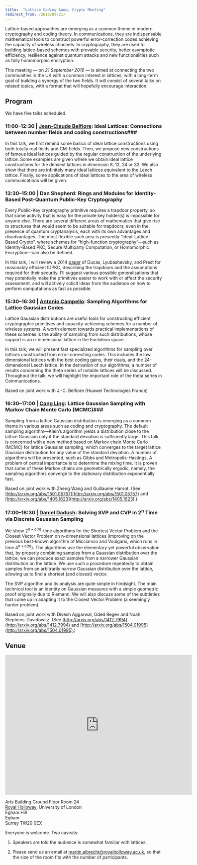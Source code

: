 ```yaml
---
title:  "Lattice Coding &amp; Crypto Meeting"
redirect_from: /2016/09/21/
---
```


Lattice-based approaches are emerging as a common theme in modern cryptography and coding theory. In communications, they are indispensable mathematical tools to construct powerful error-correction codes achieving the capacity of wireless channels. In cryptography, they are used to building lattice-based schemes with provable security, better asymptotic efficiency, resilience against quantum attacks and new functionalities such as fully homomorphic encryption.

This meeting — on *21 September 2016* — is aimed at connecting the two communities in the UK with a common interest in lattices, with a long-term goal of building a synergy of the two fields. It will consist of several talks on related topics, with a format that will hopefully encourage interaction.

## Program ##

We have five talks scheduled.

### <span>11:00–12:30 | [Jean-Claude Belfiore](http://perso.telecom-paristech.fr/~belfiore/):</span> Ideal Lattices: Connections between number fields and coding constructions###

In this talk, we first remind some basics of ideal lattice constructions using both totally real fields and CM-fields. Then, we propose new constructions of famous ideal lattices guided by the regular construction of the underlying lattice. Some examples are given where we obtain ideal lattice constructions for the densest lattices in dimension 8, 12, 24 or 32. We also show that there are infinitely many ideal lattices equivalent to the Leech lattice. Finally, some applications of ideal lattices to the area of wireless communications will be given.

### <span>13:30–15:00 | Dan Shepherd:</span> Rings and Modules for Identity-Based Post-Quantum Public-Key Cryptography ###

Every Public-Key cryptography primitive requires a trapdoor property, so that some activity that is easy for the private key holder(s) is impossible for anyone else. There are several different areas of mathematics that give rise to structures that would seem to be suitable for trapdoors, even in the presence of quantum cryptanalysis, each with its own advantages and disadvantages. The most flexible such area is presently “Ideal-Lattice-Based Crypto”, where schemes for “high-function cryptography”—such as Identity-Based PKC, Secure Multiparty Computation, or Homomorphic Encryption—can also be defined.

In this talk, I will review a 2014 [paper](http://ia.cr/2014/794) of Ducas, Lyubashevsky, and Prest for reasonably efficient IDPKC, describing the trapdoors and the assumptions required for their security. I’ll suggest various possible generalisations that may potentially make the primitives easier to work with or affect the security assessment, and will actively solicit ideas from the audience on how to perform computations as fast as possible.

### <span>15:30–16:30 | [Antonio Campello](http://www.ime.unicamp.br/~campello/):</span> Sampling Algorithms for Lattice Gaussian Codes ###

Lattice Gaussian distributions are useful tools for constructing efficient cryptographic primitives and capacity-achieving schemes for a number of wireless systems. A worth element towards practical implementations of these schemes is the ability of sampling from such distributions, whose support is an n-dimensional lattice in the Euclidean space.

In this talk, we will present fast specialized algorithms for sampling over lattices constructed from error-correcting codes. This includes the low dimensional lattices with the best coding gains, their duals, and the 24-dimensional Leech lattice. In the derivation of our algorithms, a number of results concerning the theta series of notable lattices will be discussed. Throughout the talk, we will highlight the important role of the theta series in Communications.

Based on joint work with J.-C. Belfiore (Huawei Technologies France)

### <span>16:30–17:00 | [Cong Ling](http://www.commsp.ee.ic.ac.uk/~cling/):</span>  Lattice Gaussian Sampling with Markov Chain Monte Carlo (MCMC)###

Sampling from a lattice Gaussian distribution is emerging as a common theme in various areas such as coding and cryptography. The default sampling algorithm—Klein’s algorithm yields a distribution close to the lattice Gaussian only if the standard deviation is sufficiently large. This talk is concerned with a new method based on Markov chain Monte Carlo (MCMC) for lattice Gaussian sampling, which converges to the target lattice Gaussian distribution for any value of the standard deviation. A number of algorithms will be presented, such as Gibbs and Metropolis-Hastings. A problem of central importance is to determine the mixing time. It is proven that some of these Markov chains are geometrically ergodic, namely, the sampling algorithms converge to the stationary distribution exponentially fast.

Based on joint work with Zheng Wang and Guillaume Hanrot. (See [http://arxiv.org/abs/1501.05757](http://arxiv.org/abs/1501.05757) and [http://arxiv.org/abs/1405.1623](http://arxiv.org/abs/1405.1623).)

### <span>17:00–18:30 | [Daniel Dadush](http://homepages.cwi.nl/~dadush/):</span> Solving SVP and CVP in 2<sup>n</sup> Time via Discrete Gaussian Sampling ###

We show $2^{n+o(n)}$-time algorithms for the Shortest Vector Problem and the Closest Vector Problem on n-dimensional lattices (improving on the previous best-known algorithm of Micciancio and Voulgaris, which runs in time $4^{n+o(n)}$). The algorithms use the elementary yet powerful observation that, by properly combining samples from a Gaussian distribution over the lattice, we can produce exact samples from a narrower Gaussian distribution on the lattice. We use such a procedure repeatedly to obtain samples from an arbitrarily narrow Gaussian distribution over the lattice, allowing us to find a shortest (and closest) vector.

The SVP algorithm and its analysis are quite simple in hindsight. The main technical tool is an identity on Gaussian measures with a simple geometric proof originally due to Riemann. We will also discuss some of the subtleties that come up in adapting it to the Closest Vector Problem (a seemingly harder problem).

Based on joint work with Divesh Aggarwal, Oded Regev and Noah Stephens-Davidowitz. (See [http://arxiv.org/abs/1412.7994](http://arxiv.org/abs/1412.7994) and [http://arxiv.org/abs/1504.01995](http://arxiv.org/abs/1504.01995).)

## Venue ##

<iframe src="https://www.google.com/maps/embed?pb=!1m18!1m12!1m3!1d1243.8765077316743!2d-0.5655192407744337!3d51.425963498881174!2m3!1f0!2f0!3f0!3m2!1i1024!2i768!4f13.1!3m3!1m2!1s0x487679fe20cbdb53%3A0xac3b237bbee065a9!2sArts+Bldg%2C+Egham%2C+Surrey+TW20+0EX!5e0!3m2!1sen!2suk!4v1466067157311" width="600" height="450" frameborder="0" style="border:0" allowfullscreen></iframe>

Arts Building Ground Floor Room 24  
[Royal Holloway](https://www.royalholloway.ac.uk/home.aspx), University of London  
Egham Hill  
Egham  
Surrey TW20 0EX

Everyone is welcome. Two caveats:

1. Speakers are told the audience is somewhat familiar with lattices.

2. Please send us an email at <martin.albrecht@royalholloway.ac.uk>,
   so that the size of the room fits with the number of participants.
